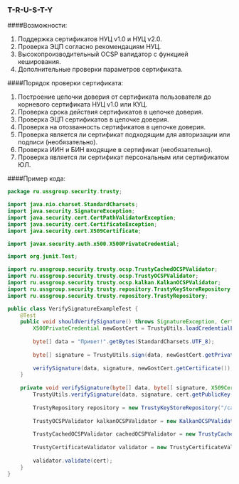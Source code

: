 ### T-R-U-S-T-Y

####Возможности:

1. Поддержка сертификатов НУЦ v1.0 и НУЦ v2.0.
2. Проверка ЭЦП согласно рекомендациям НУЦ.
3. Высокопроизводительный OCSP валидатор с функцией кеширования.
4. Дополнительные проверки параметров сертификата.

####Порядок проверки сертификата:
1. Построение цепочки доверия от сертификата пользователя до корневого сертификата НУЦ v1.0 или КУЦ.
2. Проверка срока действия сертификатов в цепочке доверия.
3. Проверка ЭЦП сертификатов в цепочке доверия.
4. Проверка на отозванность сертификатов в цепочке доверия.
5. Проверка является ли сертификат подходящим для авторизации или подписи (необязательно).
6. Проверка ИИН и БИН входящие в сертификат (необязательно).
7. Проверка является ли сертификат персональным или сертификатом ЮЛ.

####Пример кода:
```java
package ru.ussgroup.security.trusty;

import java.nio.charset.StandardCharsets;
import java.security.SignatureException;
import java.security.cert.CertPathValidatorException;
import java.security.cert.CertificateException;
import java.security.cert.X509Certificate;

import javax.security.auth.x500.X500PrivateCredential;

import org.junit.Test;

import ru.ussgroup.security.trusty.ocsp.TrustyCachedOCSPValidator;
import ru.ussgroup.security.trusty.ocsp.TrustyOCSPValidator;
import ru.ussgroup.security.trusty.ocsp.kalkan.KalkanOCSPValidator;
import ru.ussgroup.security.trusty.repository.TrustyKeyStoreRepository;
import ru.ussgroup.security.trusty.repository.TrustyRepository;

public class VerifySignatureExampleTest {
    @Test
    public void shouldVerifySignature() throws SignatureException, CertPathValidatorException, CertificateException {
        X500PrivateCredential newGostCert = TrustyUtils.loadCredentialFromResources("/example/ul_gost_2.0.p12", "123456");
        
        byte[] data = "Привет!".getBytes(StandardCharsets.UTF_8);
        
        byte[] signature = TrustyUtils.sign(data, newGostCert.getPrivateKey());
        
        verifySignature(data, signature, newGostCert.getCertificate());
    }
    
    private void verifySignature(byte[] data, byte[] signature, X509Certificate cert) throws SignatureException, CertPathValidatorException, CertificateException {
        TrustyUtils.verifySignature(data, signature, cert.getPublicKey());
        
        TrustyRepository repository = new TrustyKeyStoreRepository("/ca/kalkan_repository.jks");
        
        TrustyOCSPValidator kalkanOCSPValidator = new KalkanOCSPValidator("http://beren.pki.kz/ocsp/", repository);
        
        TrustyCachedOCSPValidator cachedOCSPValidator = new TrustyCachedOCSPValidator(kalkanOCSPValidator, 5, 60);
        
        TrustyCertificateValidator validator = new TrustyCertificateValidator.Builder(cachedOCSPValidator).build();
        
        validator.validate(cert);
    }
}
```
